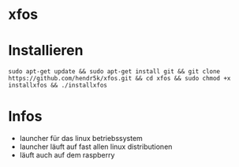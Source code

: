 # xfos

# Installieren
````
sudo apt-get update && sudo apt-get install git && git clone https://github.com/hendr5k/xfos.git && cd xfos && sudo chmod +x installxfos && ./installxfos
````


# Infos
* launcher für das linux betriebssystem
* launcher läuft auf fast allen linux distributionen
* läuft auch auf dem raspberry
